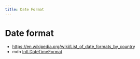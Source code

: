 ```yaml
---
title: Date Format
---
```


# Date format

- https://en.wikipedia.org/wiki/List_of_date_formats_by_country
- mdn [Intl.DateTimeFormat](https://developer.mozilla.org/en-US/docs/Web/JavaScript/Reference/Global_Objects/Intl/DateTimeFormat)
